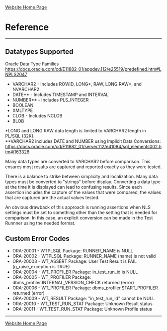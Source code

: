 [Website Home Page](README.md)

# Reference

---
## Datatypes Supported
Oracle Data Type Families<br>
https://docs.oracle.com/cd/E11882_01/appdev.112/e25519/predefined.htm#LNPLS2047

* VARCHAR2 - Includes ROWID, LONG*, RAW, LONG RAW*, and NVARCHAR2
* DATE** - Includes TIMESTAMP and INTERVAL
* NUMBER** - Includes PLS_INTEGER
* BOOLEAN
* XMLTYPE
* CLOB - Includes NCLOB
* BLOB

*LONG and LONG RAW data length is limited to VARCHAR2 length in PL/SQL (32K).<br>
**VARCHAR2 includes DATE and NUMBER using Implicit Data Conversions:<br>
https://docs.oracle.com/cd/E11882_01/server.112/e41084/sql_elements002.htm#i163326

Many data types are converted to VARCHAR2 before comparison. This ensures most results are captured and reported exactly as they were tested.

There is a balance to strike between simplicity and localization. Many data types must be converted to "strings" before display. Converting a data type at the time it is displayed can lead to confusing results. Since each assertion includes the capture of the values that were compared, the values that are captured are the actual values tested.

An obvious drawback of this approach is running assertions when NLS settings must be set to something other than the setting that is needed for comparison. In this case, an explicit conversion can be made in the Test Runnner using the needed format.

## Custom Error Codes
* ORA-20001 - WTPLSQL Package: RUNNER_NAME is NULL
* ORA-20002 - WTPLSQL Package: RUNNER_NAME (name) is not valid
* ORA-20003 - WT_ASSERT Package: User Test Result is FAIL (g_raise_exception is TRUE)
* ORA-20004 - WT_PROFILER Package: in_test_run_id is NULL
* ORA-20005 - WT_PROFILER Package: dbms_profiler.INTERNAL_VERSION_CHECK returned (error)
* ORA-20006 - WT_PROFILER Package: dbms_profiler.START_PROFILER returned (error)
* ORA-20009 - WT_RESULT Package: "in_test_run_id" cannot be NULL
* ORA-20010 - WT_TEST_RUN_STAT Package: Unknown Result status
* ORA-20011 - WT_TEST_RUN_STAT Package: Unknown Profile status
---
[Website Home Page](README.md)
